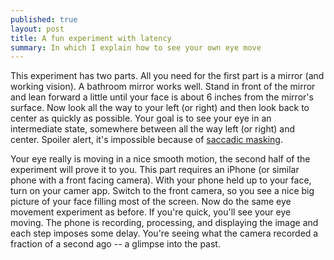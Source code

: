 ```yaml
---
published: true
layout: post
title: A fun experiment with latency
summary: In which I explain how to see your own eye move
---
```


This experiment has two parts.  All you need for the first part is a mirror (and working vision).  A bathroom mirror works well.  Stand in front of the mirror and lean forward a little until your face is about 6 inches from the mirror's surface.  Now look all the way to your left (or right) and then look back to center as quickly as possible.  Your goal is to see your eye in an intermediate state, somewhere between all the way left (or right) and center.  Spoiler alert, it's impossible because of [saccadic masking](http://en.wikipedia.org/wiki/Saccadic_masking).

Your eye really is moving in a nice smooth motion, the second half of the experiment will prove it to you.  This part requires an iPhone (or similar phone with a front facing camera).  With your phone held up to your face, turn on your camer app.  Switch to the front camera, so you see a nice big picture of your face filling most of the screen.  Now do the same eye movement experiment as before.  If you're quick, you'll see your eye moving.  The phone is recording, processing, and displaying the image and each step imposes some delay.  You're seeing what the camera recorded a fraction of a second ago -- a glimpse into the past.
